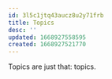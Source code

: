 ```yaml
---
id: 3l5c1jtq43aucz8u2y71frb
title: Topics
desc: ''
updated: 1668927558595
created: 1668927521770
---
```


Topics are just that: topics.

